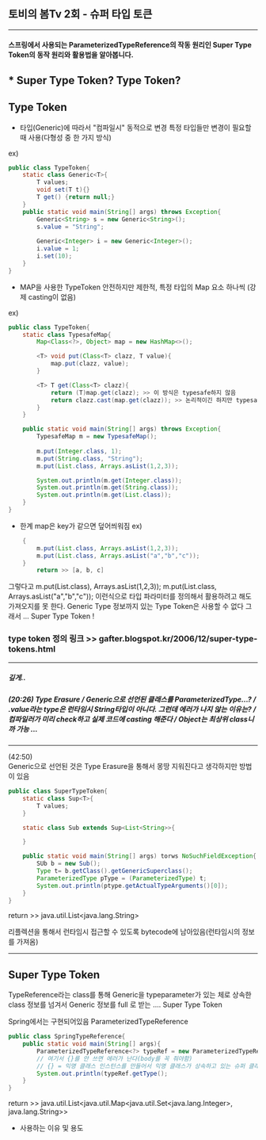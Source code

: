 ## 토비의 봄Tv 2회 - 슈퍼 타입 토큰
---
#### 스프링에서 사용되는 ParameterizedTypeReference의 작동 원리인 Super Type Token의 동작 원리와 활용법을 알아봅니다.



## * Super Type Token?  Type Token?

## Type Token
 - 타입(Generic)에 따라서 "컴파일시" 동적으로 변경
 특정 타입들만 변경이 필요할 때 사용(다형성 중 한 가지 방식) 

 ex) 
```java
public class TypeToken{
    static class Generic<T>{
        T values;
        void set(T t){}
        T get() {return null;}
    }
    public static void main(String[] args) throws Exception{
        Generic<String> s = new Generic<String>();
        s.value = "String";
    
        Generic<Integer> i = new Generic<Integer>();
        i.value = 1;
        i.set(10);
    }
}
```

- MAP을 사용한 TypeToken
안전하지만 제한적,
특정 타입의 Map 요소 하나씩
(강제 casting이 없음)

ex) 
```java
public class TypeToken{
    static class TypesafeMap{
        Map<Class<?>, Object> map = new HashMap<>();

        <T> void put(Class<T> clazz, T value){
            map.put(clazz, value);
        }

        <T> T get(Class<T> clazz){
            return (T)map.get(clazz); >> 이 방식은 typesafe하지 않음
            return clazz.cast(map.get(clazz)); >> 논리적이긴 하지만 typesafe함
        }
    }

    public static void main(String[] args) throws Exception{
        TypesafeMap m = new TypesafeMap();
        
        m.put(Integer.class, 1);
        m.put(String.class, "String");
        m.put(List.class, Arrays.asList(1,2,3));

        System.out.println(m.get(Integer.class));
        System.out.println(m.get(String.class));
        System.out.println(m.get(List.class));
    }
}
```
- 한계
 map은 key가 같으면 덮어씌워짐
 ex) 
 
```java
    {
        m.put(List.class, Arrays.asList(1,2,3));
        m.put(List.class, Arrays.asList("a","b","c"));
    }
        return >> [a, b, c]

```

그렇다고 
m.put(List<Integer>.class), Arrays.asList(1,2,3));
m.put(List<String>.class, Arrays.asList("a","b","c"));
이런식으로 타입 파라미터를 정의해서 활용하려고 해도 가져오지를 못 한다.
Generic Type 정보까지 있는 Type Token은 사용할 수 없다
그래서 ... Super Type Token !

### type token 정의 링크  >>  gafter.blogspot.kr/2006/12/super-type-tokens.html
--- 
##### 깊게.. 
##### (20:26) Type Erasure / Generic으로 선언된 클래스를 ParameterizedType...? / .value라는 type은 런타임시 String타입이 아니다. 그런데 에러가 나지 않는 이유는? / 컴파일러가 미리 check하고 실제 코드에 casting 해준다 / Object는 최상위 class니까 가능 ...

---
(42:50)<br>
Generic으로 선언된 것은 Type Erasure을 통해서 몽땅 지워진다고 생각하지만 방법이 있음

```java
public class SuperTypeToken{
    static class Sup<T>{
        T values;
    }

    static class Sub extends Sup<List<String>>{

    }

    public static void main(String[] args) torws NoSuchFieldException{
        SUb b = new Sub();
        Type t= b.getClass().getGenericSuperclass();
        ParameterizedType pType = (ParameterizedType) t;
        System.out.println(ptype.getActualTypeArguments()[0]);
    }
}
```
return >> java.util.List<java.lang.String>

리플렉션을 통해서 런타임시 접근할 수 있도록 bytecode에 남아있음(런타임시의 정보를 가져옴)

---

## Super Type Token

TypeReference라는 class를 통해
Generic을 typeparameter가 있는 체로 상속한 
class 정보를 넘겨서
Generic 정보를 full 로 받는 .... Super Type Token

Spring에서는 구현되어있음
ParameterizedTypeReference

```java
public class SpringTypeReference{
    public static void main(String[] args){
        ParameterizedTypeReference<?> typeRef = new ParameterizedTypeReference<List<Map<Set<Integer>, String>>>() {};
        // 여기서 {}를 안 쓰면 에러가 난다(body를 꼭 줘야함)
        // {} = 익명 클래스 인스턴스를 만들어서 익명 클래스가 상속하고 있는 슈퍼 클래스의 Generic type parameter 정보를 전달하기 위한 용도
        System.out.println(typeRef.getType();
    }
}
```
 return >> java.util.List<java.util.Map<java.util.Set<java.lang.Integer>, java.lang.String>>

- 사용하는 이유 및 용도


```java
```
